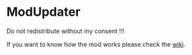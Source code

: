 # ModUpdater

Do not redistribute without my consent !!!

If you want to know how the mod works please check the [wiki](https://github.com/FranzFischer78/ModUpdater/wiki).
